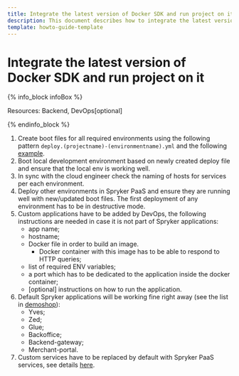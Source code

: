 ```yaml
---
title: Integrate the latest version of Docker SDK and run project on it
description: This document describes how to integrate the latest version of Docker SDK and run project on it.
template: howto-guide-template
---
```


# Integrate the latest version of Docker SDK and run project on it

{% info_block infoBox %}

Resources: Backend, DevOps[optional]

{% endinfo_block %}

1. Create boot files for all required environments using the following pattern `deploy.(projectname)-(environmentname).yml`
    and the following [example](https://github.com/spryker-shop/b2c-demo-shop/blob/master/deploy.spryker-b2c-staging.yml).
2. Boot local development environment based on newly created deploy file and ensure that the local env is working well.
3. In sync with the cloud engineer check the naming of hosts for services per each environment.
4. Deploy other environments in Spryker PaaS and ensure they are running well with new/updated boot files.
   The first deployment of any environment has to be in destructive mode.
5. Custom applications have to be added by DevOps, the following instructions are needed in case it is not part of Spryker applications:
    * app name;
    * hostname;
    * Docker file in order to build an image.
        * Docker container with this image has to be able to respond to HTTP queries;
    * list of required ENV variables;
    * a port which has to be dedicated to the application inside the docker container;
    * [optional] instructions on how to run the application.
6. Default Spryker applications will be working fine right away (see the list in [demoshop](https://github.com/spryker-shop/b2c-demo-shop/blob/master/deploy.aws-env-template.yml#L80)):
    * Yves;
    * Zed;
    * Glue;
    * Backoffice;
    * Backend-gateway;
    * Merchant-portal.
7. Custom services have to be replaced by default with Spryker PaaS services, see details [here](/docs/scos/dev/migration-program/migration-to-paas/paas-migration-documents/migrate-non-standard-services.html).
